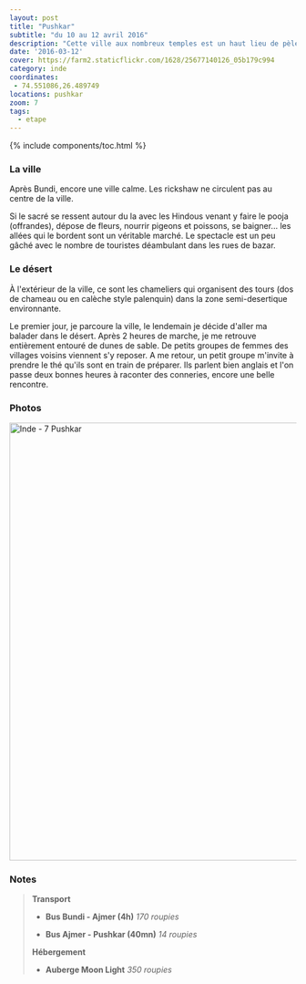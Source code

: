 ```yaml
---
layout: post
title: "Pushkar"
subtitle: "du 10 au 12 avril 2016"
description: "Cette ville aux nombreux temples est un haut lieu de pèlerinage pour les Hindous avec son lac sacré bordé de ghats"
date: '2016-03-12'
cover: https://farm2.staticflickr.com/1628/25677140126_05b179c994
category: inde
coordinates:
 - 74.551086,26.489749
locations: pushkar
zoom: 7
tags:
  - etape
---
```


{% include components/toc.html %}

### La ville

Après Bundi, encore une ville calme. Les rickshaw ne circulent pas au centre de la ville.

Si le sacré se ressent autour du la avec les Hindous venant y faire le pooja (offrandes),  dépose de fleurs,  nourrir pigeons et poissons, se baigner... les allées qui le bordent sont un véritable marché. Le spectacle est un peu gâché avec le nombre de touristes déambulant dans les rues de bazar.

### Le désert 

À l'extérieur de la ville, ce sont les chameliers qui organisent des tours (dos de chameau ou en calèche style palenquin) dans la zone semi-desertique environnante.

Le premier jour, je parcoure la ville, le lendemain je décide d'aller ma balader dans le désert. Après 2 heures de marche, je me retrouve entièrement entouré de dunes de sable. De petits groupes de femmes des villages voisins viennent s'y reposer. A me retour, un petit groupe m'invite à prendre le thé qu'ils sont en train de préparer. Ils parlent bien anglais et l'on passe deux bonnes heures à raconter des conneries, encore une belle rencontre.

### Photos

<a data-flickr-embed="true"  href="https://www.flickr.com/photos/planitude/albums/72157665797452315" title="Inde - 7 Pushkar"><img src="https://farm2.staticflickr.com/1628/25677140126_05b179c994_b.jpg" width="1024" height="768" alt="Inde - 7 Pushkar"></a><script async src="//embedr.flickr.com/assets/client-code.js" charset="utf-8"></script>

### Notes

>**Transport**
>
>- **Bus Bundi - Ajmer (4h)** *170 roupies*
>
>- **Bus Ajmer - Pushkar (40mn)** *14 roupies*
>
>**Hébergement**
>
>- **Auberge Moon Light** *350 roupies*
